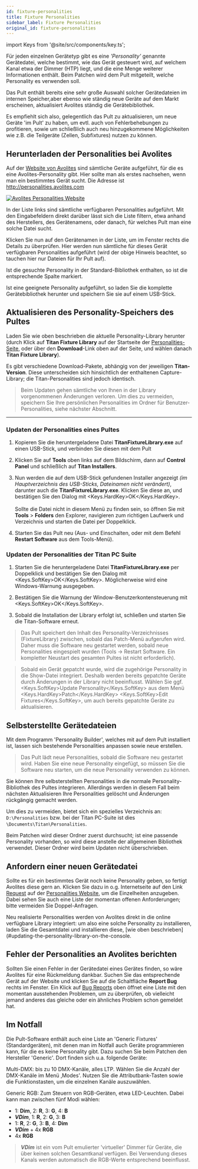 ```yaml
---
id: fixture-personalities
title: Fixture Personalities
sidebar_label: Fixture Personalities
original_id: fixture-personalities
---
```


import Keys from '@site/src/components/key.ts';

Für jeden einzelnen Gerätetyp gibt es eine *'Personality'* genannte
Gerätedatei, welche bestimmt, wie das Gerät gesteuert wird, auf welchem
Kanal etwa der Dimmer (HTP) liegt, und die eine Menge weiterer
Informationen enthält. Beim Patchen wird dem Pult mitgeteilt, welche
Personality es verwenden soll.

Das Pult enthält bereits eine sehr große Auswahl solcher Gerätedateien
im internen Speicher,aber ebenso wie ständig neue Geräte auf dem Markt
erscheinen, aktualisiert Avolites ständig die Gerätebibliothek.

Es empfiehlt sich also, gelegentlich das Pult zu aktualisieren, um neue
Geräte 'im Pult' zu haben, um evtl. auch von Fehlerbehebungen zu
profitieren, sowie um schließlich auch neu hinzugekommene Möglichkeiten
wie z.B. die Teilgeräte (Zellen, Subfixtures) nutzen zu können.

Herunterladen der Personalities bei Avolites
--------------------------------------------

Auf der [Website von Avolites](http://personalities.avolites.com) sind 
sämtliche Geräte aufgeführt, für die es eine Avolites-Personality gibt. 
Hier sollte man als erstes nachsehen, wenn man ein bestimmtes Gerät sucht. 
Die Adresse ist http://personalities.avolites.com

[![Avolites Personalities Website](/docs/images/Avolites-Personalities-Website.png)](https://personalities.avolites.com/)

In der Liste links sind sämtliche verfügbaren Personalities aufgeführt.
Mit den Eingabefeldern direkt darüber lässt sich die Liste filtern, etwa
anhand des Herstellers, des Gerätenamens, oder danach, für welches Pult
man eine solche Datei sucht.

Klicken Sie nun auf den Gerätenamen in der Liste, um im Fenster rechts
die Details zu überprüfen. Hier werden nun sämtliche für dieses Gerät
verfügbaren Personalities aufgeführt (wird der obige Hinweis beachtet,
so tauchen hier nur Dateien für Ihr Pult auf).

Ist die gesuchte Personality in der Standard-Bibliothek enthalten, so
ist die entsprechende Spalte markiert.

Ist eine geeignete Personality aufgeführt, so laden Sie die komplette
Gerätebibliothek herunter und speichern Sie sie auf einem USB-Stick.

Aktualisieren des Personality-Speichers des Pultes
--------------------------------------------------

Laden Sie wie oben beschrieben die aktuelle Personality-Library herunter
(durch Klick auf **Titan Fixture Library** auf der Startseite der
[Personalities-Seite](https://personalities.avolites.com), 
oder über den **Download**-Link oben auf der Seite, und
wählen danach **Titan Fixture Library**).

Es gibt verschiedene Download-Pakete, abhängig von der jeweiligen 
**Titan-Version**. Diese unterscheiden sich hinsichtlich der enthaltenen 
Capture-Library; die Titan-Personalities sind jedoch identisch.

>	Beim Updaten gehen sämtliche von Ihnen in der Library vorgenommenen Änderungen 
	verloren. Um dies zu vermeiden, speichern Sie Ihre persönlichen Personalities im 
	Ordner für Benutzer-Personalities, siehe nächster Abschnitt.

------

### Updaten der Personalities eines Pultes

1.	Kopieren Sie die heruntergeladene Datei **TitanFixtureLibrary.exe** 
	auf einen USB-Stick, und verbinden Sie diesen mit dem Pult

2.	Klicken Sie auf **Tools** oben links auf dem Bildschirm, dann auf
	**Control Panel** und schließlich auf **Titan Installers**.

3.	Nun werden die auf dem USB-Stick gefundenen Installer angezeigt 
	*(im Hauptverzeichnis des USB-Sticks, Dateinamen nicht verändert)*,
	darunter auch die **TitanFixtureLibrary.exe**. Klicken Sie diese an, und
	bestätigen Sie den Dialog mit <Keys.HardKey>OK</Keys.HardKey>.\
	\
	Sollte die Datei nicht in diesem Menü zu finden sein, so öffnen
	Sie mit **Tools** > **Folders** den Explorer, navigieren zum 
	richtigen Laufwerk und Verzeichnis und starten die Datei per
	Doppelklick.

4.	Starten Sie das Pult neu (Aus- und Einschalten, oder mit dem Befehl
	**Restart Software** aus dem Tools-Menü).

### Updaten der Personalities der Titan PC Suite

1.	Starten Sie die heruntergeladene Datei **TitanFixtureLibrary.exe** per
	Doppelklick und bestätigen Sie den Dialog mit <Keys.SoftKey>OK</Keys.SoftKey>. Möglicherweise 
	wird eine Windows-Warnung ausgegeben.

2.	Bestätigen Sie die Warnung der Window-Benutzerkontensteuerung mit
	<Keys.SoftKey>OK</Keys.SoftKey>.

3.	Sobald die Installation der Library erfolgt ist, schließen und
	starten Sie die Titan-Software erneut.

>	Das Pult speichert den Inhalt des Personality-Verzeichnisses
    (FixtureLibrary) zwischen, sobald das Patch-Menü aufgerufen wird.
    Daher muss die Software neu gestartet werden, sobald neue
    Personalities eingespielt wurden (Tools -> Restart Software. Ein
    kompletter Neustart des gesamten Pultes ist nicht erforderlich).

>	Sobald ein Gerät gepatcht wurde, wird die zugehörige Personality in
    die Show-Datei integriert. Deshalb werden bereits gepatchte Geräte
    durch Änderungen in der Library nicht beeinflusst. Wählen Sie ggf.
    <Keys.SoftKey>Update Personality</Keys.SoftKey> aus dem Menü <Keys.HardKey>Patch</Keys.HardKey> <Keys.SoftKey>Edit Fixtures</Keys.SoftKey>, um
    auch bereits gepatchte Geräte zu aktualisieren.

Selbsterstellte Gerätedateien
-----------------------------

Mit dem Programm 'Personality Builder', welches mit auf dem Pult
installiert ist, lassen sich bestehende Personalities anpassen sowie
neue erstellen.

>	Das Pult lädt neue Personalities, sobald die Software neu gestartet 
	wird. Haben Sie eine neue Personality eingefügt, so müssen Sie die 
	Software neu starten, um die neue Personality verwenden zu können.

Sie können Ihre selbsterstellten Personalities in die normale
Personality-Bibliothek des Pultes integrieren. Allerdings werden in 
diesem Fall beim nächsten Aktualisieren Ihre Personalities gelöscht
und Änderungen rückgängig gemacht werden.

Um dies zu vermeiden, bietet sich ein spezielles Verzeichnis an: 
`D:\Personalities` bzw. bei der Titan PC-Suite ist dies `\Documents\Titan\Personalities`.

Beim Patchen wird dieser Ordner zuerst durchsucht; ist eine passende
Personality vorhanden, so wird diese anstelle der allgemeinen Bibliothek
verwendet. Dieser Ordner wird beim Updaten nicht überschrieben.

Anfordern einer neuen Gerätedatei
---------------------------------

Sollte es für ein bestimmtes Gerät noch keine Personality geben, so
fertigt Avolites diese gern an. Klicken Sie dazu in o.g. Internetseite
auf den Link [Request](https://personalities.avolites.com/?mainPage=Request%20Queue.asp&) auf
der [Personalities Website](https://personalities.avolites.com/), um 
die Einzelheiten anzugeben. Dabei sehen Sie auch eine Liste der momentan 
offenen Anforderungen; bitte vermeiden Sie Doppel-Anfragen.

Neu realisierte Personalities werden von Avolites direkt in die online
verfügbare Library integriert: um also eine solche Personality zu
installieren, laden Sie die Gesamtdatei und installieren diese, [wie oben
beschrieben](#updating-the-personality-library-on-the-console.

Fehler der Personalities an Avolites berichten
----------------------------------------------

Sollten Sie einen Fehler in der Gerätedatei eines Gerätes finden, so
wäre Avolites für eine Rückmeldung dankbar. Suchen Sie das entsprechende
Gerät auf der Website und klicken Sie auf die Schaltfläche **Report Bug**
rechts im Fenster. Ein Klick auf [Bug Reports](https://personalities.avolites.com/Bug%20Queue.asp) oben öffnet eine Liste
mit den momentan ausstehenden Problemen, um zu überprüfen, ob vielleicht
jemand anderes das gleiche oder ein ähnliches Problem schon gemeldet
hat.

Im Notfall
----------

Die Pult-Software enthält auch eine Liste an 'Generic Fixtures'
(Standardgeräten), mit denen man im Notfall auch Geräte programmieren
kann, für die es keine Personality gibt. Dazu suchen Sie beim Patchen
den Hersteller 'Generic'. Dort finden sich u.a. folgende Geräte:

Multi-DMX: bis zu 10 DMX-Kanäle, alles LTP. Wählen Sie die Anzahl der
DMX-Kanäle im Menü ‚Modes'. Nutzen Sie die Attributbank-Tasten sowie die
Funktionstasten, um die einzelnen Kanäle auszuwählen.

Generic RGB: Zum Steuern von RGB-Geräten, etwa LED-Leuchten. Dabei kann
man zwischen fünf Modi wählen:
- 1: **Dim**,  2: **R**,  3: **G**, 4: **B**
- ***VDim***, 1: **R**, 2: **G**, 3: **B**
- 1: **R**, 2: **G**, 3: **B**, 4: **Dim**
- ***VDim*** + 4x **RGB**
- 4x **RGB**

>	***VDim*** ist ein vom Pult emulierter 'virtueller' Dimmer für Geräte, die
	über keinen solchen Gesamtkanal verfügen. Bei Verwendung dieses Kanals
	werden automatisch die RGB-Werte entsprechend beeinflusst.